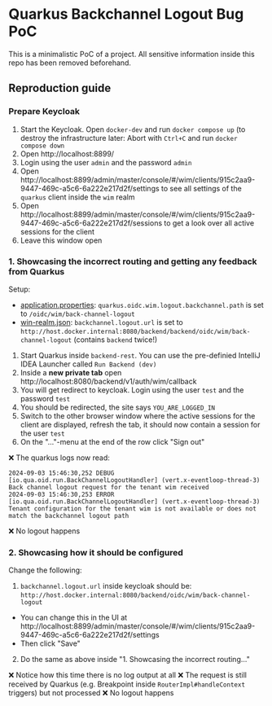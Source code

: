 # Quarkus Backchannel Logout Bug PoC

This is a minimalistic PoC of a project. 
All sensitive information inside this repo has been removed beforehand.

## Reproduction guide

### Prepare Keycloak

1. Start the Keycloak. Open ``docker-dev`` and run ``docker compose up`` (to destroy the infrastructure later: Abort with ``Ctrl+C`` and run ``docker compose down``
2. Open http://localhost:8899/
3. Login using the user ``admin`` and the password ``admin``
4. Open http://localhost:8899/admin/master/console/#/wim/clients/915c2aa9-9447-469c-a5c6-6a222e217d2f/settings to see all settings of the ``quarkus`` client inside the ``wim`` realm
5. Open http://localhost:8899/admin/master/console/#/wim/clients/915c2aa9-9447-469c-a5c6-6a222e217d2f/sessions to get a look over all active sessions for the client
6. Leave this window open

### 1. Showcasing the incorrect routing and getting any feedback from Quarkus

Setup:
* [application.properties](./backend-rest/src/main/resources/application.properties): ``quarkus.oidc.wim.logout.backchannel.path`` is set to ``/oidc/wim/back-channel-logout``
* [win-realm.json](./docker-dev/realm-import/win-realm.json): ``backchannel.logout.url`` is set to ``http://host.docker.internal:8080/backend/backend/oidc/wim/back-channel-logout`` (contains ``backend`` twice!)

1. Start Quarkus inside ``backend-rest``. You can use the pre-definied IntelliJ IDEA Launcher called ``Run Backend (dev)``
2. Inside a **new private tab** open http://localhost:8080/backend/v1/auth/wim/callback
3. You will get redirect to keycloak. Login using the user ``test`` and the password ``test``
4. You should be redirected, the site says ``YOU_ARE_LOGGED_IN``
5. Switch to the other browser window where the active sessions for the client are displayed, refresh the tab, it should now contain a session for the user ``test``
6. On the "..."-menu at the end of the row click "Sign out"

❌ The quarkus logs now read:
```
2024-09-03 15:46:30,252 DEBUG [io.qua.oid.run.BackChannelLogoutHandler] (vert.x-eventloop-thread-3) Back channel logout request for the tenant wim received
2024-09-03 15:46:30,253 ERROR [io.qua.oid.run.BackChannelLogoutHandler] (vert.x-eventloop-thread-3) Tenant configuration for the tenant wim is not available or does not match the backchannel logout path
```
❌ No logout happens

### 2. Showcasing how it should be configured

Change the following:
1. ``backchannel.logout.url`` inside keycloak should be: ``http://host.docker.internal:8080/backend/oidc/wim/back-channel-logout``
  * You can change this in the UI at http://localhost:8899/admin/master/console/#/wim/clients/915c2aa9-9447-469c-a5c6-6a222e217d2f/settings
  * Then click "Save"
2. Do the same as above inside "1. Showcasing the incorrect routing..."

❌ Notice how this time there is no log output at all
❌ The request is still received by Quarkus (e.g. Breakpoint inside ``RouterImpl#handleContext`` triggers) but not processed
❌ No logout happens
